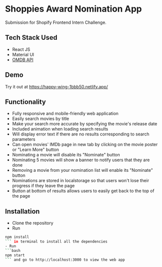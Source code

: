 # Shoppies Award Nomination App

Submission for Shopify Frontend Intern Challenge. 

## Tech Stack Used

- React JS
- Material UI
- [OMDB API](http://www.omdbapi.com/)

## Demo

Try it out at https://happy-wing-1bbb50.netlify.app/

## Functionality

- Fully responsive and mobile-friendly web application
- Easily search movies by title
- Make your search more accurate by specifying the movie's release date
- Included animation when loading search results
- Will display error text if there are no results corresponding to search parameters
- Can open movies' IMDb page in new tab by clicking on the movie poster or "Learn More" button
- Nominating a movie will disable its "Nominate" button
- Nominating 5 movies will show a banner to notify users that they are done
- Removing a movie from your nomination list will enable its "Nominate" button
- Nominations are stored in localstorage so that users won't lose their progress if they leave the page
- Button at bottom of results allows users to easily get back to the top of the page

## Installation

- Clone the repository
- Run 
```bash
npm install
``` in terminal to install all the dependencies
- Run 
```bash
npm start
``` and go to http://localhost:3000 to view the web app



